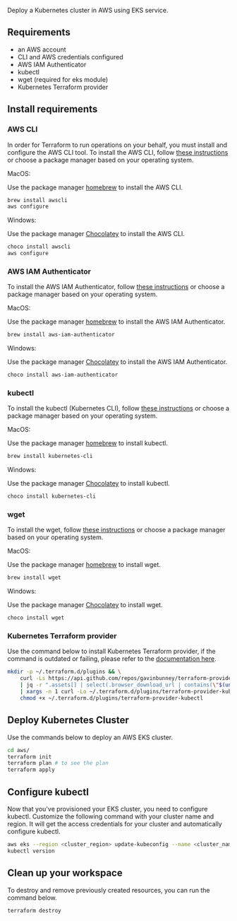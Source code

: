 Deploy a Kubernetes cluster in AWS using EKS service.


## Requirements
 * an AWS account
 * CLI and AWS credentials configured
 * AWS IAM Authenticator
 * kubectl
 * wget (required for eks module)
 * Kubernetes Terraform provider

## Install requirements

### AWS CLI

In order for Terraform to run operations on your behalf, you must install and configure the AWS CLI tool.
To install the AWS CLI, follow [these instructions](https://docs.aws.amazon.com/cli/latest/userguide/install-cliv2-mac.html)
or choose a package manager based on your operating system.

MacOS:

Use the package manager [homebrew](https://formulae.brew.sh/) to install the AWS CLI.

```bash
brew install awscli
aws configure
```

Windows:

Use the package manager [Chocolatey](https://chocolatey.org/) to install the AWS CLI.

```bash
choco install awscli
aws configure
```

### AWS IAM Authenticator

To install the AWS IAM Authenticator, follow [these instructions](https://docs.aws.amazon.com/eks/latest/userguide/install-aws-iam-authenticator.html)
or choose a package manager based on your operating system.


MacOS:

Use the package manager [homebrew](https://formulae.brew.sh/) to install the AWS IAM Authenticator.

```bash
brew install aws-iam-authenticator
```

Windows:

Use the package manager [Chocolatey](https://chocolatey.org/) to install the AWS IAM Authenticator.

```bash
choco install aws-iam-authenticator
```

### kubectl

To install the kubectl (Kubernetes CLI), follow [these instructions](https://kubernetes.io/docs/tasks/tools/install-kubectl/)
or choose a package manager based on your operating system.

MacOS:

Use the package manager [homebrew](https://formulae.brew.sh/) to install kubectl.

```bash
brew install kubernetes-cli
```

Windows:

Use the package manager [Chocolatey](https://chocolatey.org/) to install kubectl.

```bash
choco install kubernetes-cli
```

### wget

To install the wget, follow [these instructions](https://www.gnu.org/software/wget/) or choose a package manager based on your operating system.

MacOS:

Use the package manager [homebrew](https://formulae.brew.sh/) to install wget.

```bash
brew install wget
```

Windows:

Use the package manager [Chocolatey](https://chocolatey.org/) to install wget.

```bash
choco install wget
```

### Kubernetes Terraform provider

Use the command below to install Kubernetes Terraform provider,
if the command is outdated or failing, please refer to the [documentation here](https://gavinbunney.github.io/terraform-provider-kubectl/docs/provider.html).

```bash
mkdir -p ~/.terraform.d/plugins && \
    curl -Ls https://api.github.com/repos/gavinbunney/terraform-provider-kubectl/releases/latest \
    | jq -r ".assets[] | select(.browser_download_url | contains(\"$(uname -s | tr A-Z a-z)\")) | select(.browser_download_url | contains(\"amd64\")) | .browser_download_url" \
    | xargs -n 1 curl -Lo ~/.terraform.d/plugins/terraform-provider-kubectl && \
    chmod +x ~/.terraform.d/plugins/terraform-provider-kubectl
```


## Deploy Kubernetes Cluster

Use the commands below to deploy an AWS EKS cluster.

```bash
cd aws/
terraform init
terraform plan # to see the plan
terraform apply
```

## Configure kubectl

Now that you've provisioned your EKS cluster, you need to configure kubectl.
Customize the following command with your cluster name and region. It will get the access credentials for your cluster and automatically configure kubectl.

```bash
aws eks --region <cluster_region> update-kubeconfig --name <cluster_name>
kubectl version
```

## Clean up your workspace

To destroy and remove previously created resources, you can run the command below.

```bash
terraform destroy
```
